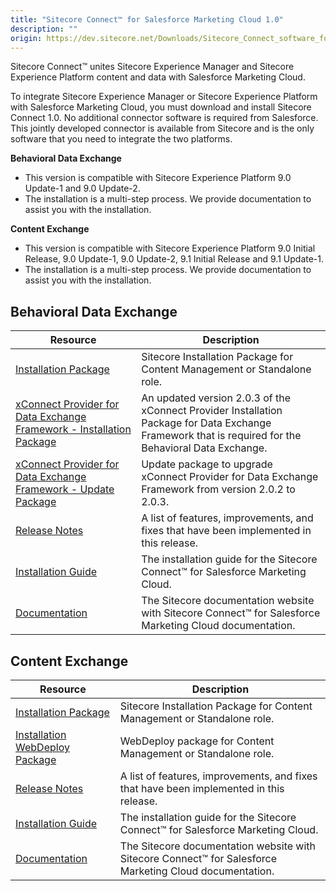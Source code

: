 ```yaml
---
title: "Sitecore Connect™ for Salesforce Marketing Cloud 1.0"
description: ""
origin: https://dev.sitecore.net/Downloads/Sitecore_Connect_software_for_Salesforce_Marketing_Cloud/1x/Sitecore_Connect_software_for_Salesforce_Marketing_Cloud_10.aspx
---
```


Sitecore Connect™ unites Sitecore Experience Manager and Sitecore Experience Platform content and data with Salesforce Marketing Cloud.

To integrate Sitecore Experience Manager or Sitecore Experience Platform with Salesforce Marketing Cloud, you must download and install Sitecore Connect 1.0. No additional connector software is required from Salesforce. This jointly developed connector is available from Sitecore and is the only software that you need to integrate the two platforms.

**Behavioral Data Exchange**

-   This version is compatible with Sitecore Experience Platform 9.0 Update-1 and 9.0 Update-2.
-   The installation is a multi-step process. We provide documentation to assist you with the installation.

**Content Exchange**

-   This version is compatible with Sitecore Experience Platform 9.0 Initial Release, 9.0 Update-1, 9.0 Update-2, 9.1 Initial Release and 9.1 Update-1.
-   The installation is a multi-step process. We provide documentation to assist you with the installation.

## Behavioral Data Exchange

 | Resource | Description |
 | --- | --- |
 | [Installation Package](https://scdp.blob.core.windows.net/downloads/Sitecore%20Connect%20software%20for%20Salesforce%20Marketing%20Cloud/1x/Sitecore%20Connect%20software%20for%20Salesforce%20Marketing%20Cloud%2010/Secure/Sitecore%20Connect%20for%20Salesforce%20Marketing%20Cloud%20-%20Behavioral%20Data%20Exchange%201.0.0%20rev.%2000238.zip) | Sitecore Installation Package for Content Management or Standalone role. |
 | [xConnect Provider for Data Exchange Framework - Installation Package](https://scdp.blob.core.windows.net/downloads/Sitecore%20Connect%20software%20for%20Salesforce%20Marketing%20Cloud/1x/Sitecore%20Connect%20software%20for%20Salesforce%20Marketing%20Cloud%2010/Secure/xConnect%20Provider%20for%20Data%20Exchange%20Framework%202.0.3%20rev.%20190705.zip) | An updated version 2.0.3 of the xConnect Provider Installation Package for Data Exchange Framework that is required for the Behavioral Data Exchange. |
 | [xConnect Provider for Data Exchange Framework - Update Package](https://scdp.blob.core.windows.net/downloads/Sitecore%20Connect%20software%20for%20Salesforce%20Marketing%20Cloud/1x/Sitecore%20Connect%20software%20for%20Salesforce%20Marketing%20Cloud%2010/Secure/xConnect%20Provider%20for%20Data%20Exchange%20Framework%202.0.3.update) | Update package to upgrade xConnect Provider for Data Exchange Framework from version 2.0.2 to 2.0.3. |
 | [Release Notes](/downloads/Sitecore_Connect_software_for_Salesforce_Marketing_Cloud/1x/Sitecore_Connect_software_for_Salesforce_Marketing_Cloud_10/Release_Notes__BDE) | A list of features, improvements, and fixes that have been implemented in this release. |
 | [Installation Guide](https://scdp.blob.core.windows.net/downloads/Sitecore%20Connect%20software%20for%20Salesforce%20Marketing%20Cloud/1x/Sitecore%20Connect%20software%20for%20Salesforce%20Marketing%20Cloud%2010/Secure/Connect_for_SFMC_Behavioral_Data_Exchange_1_0_Inst-en.pdf) | The installation guide for the Sitecore Connect™ for Salesforce Marketing Cloud. |
 | [Documentation](https://doc.sitecore.com/developers/salesforce-marketing-cloud/10/sitecore-connect-software-for-salesforce-marketing-cloud/en/introduction.html) | The Sitecore documentation website with Sitecore Connect™ for Salesforce Marketing Cloud documentation. |

## Content Exchange

 | Resource | Description |
 | --- | --- |
 | [Installation Package](https://scdp.blob.core.windows.net/downloads/Sitecore%20Connect%20software%20for%20Salesforce%20Marketing%20Cloud/1x/Sitecore%20Connect%20software%20for%20Salesforce%20Marketing%20Cloud%2010/Secure/Sitecore%20Connect%20for%20Salesforce%20Marketing%20Cloud%201.0.0%20rev.%20180608.zip) | Sitecore Installation Package for Content Management or Standalone role. |
 | [Installation WebDeploy Package](https://scdp.blob.core.windows.net/downloads/Sitecore%20Connect%20software%20for%20Salesforce%20Marketing%20Cloud/1x/Sitecore%20Connect%20software%20for%20Salesforce%20Marketing%20Cloud%2010/Secure/Sitecore%20Connect%20for%20Salesforce%20Marketing%20Cloud%201.0.0%20rev.%20180608.scwdp.zip) | WebDeploy package for Content Management or Standalone role. |
 | [Release Notes](/downloads/Sitecore_Connect_software_for_Salesforce_Marketing_Cloud/1x/Sitecore_Connect_software_for_Salesforce_Marketing_Cloud_10/Release_Notes__CE) | A list of features, improvements, and fixes that have been implemented in this release. |
 | [Installation Guide](https://scdp.blob.core.windows.net/downloads/Sitecore%20Connect%20software%20for%20Salesforce%20Marketing%20Cloud/1x/Sitecore%20Connect%20software%20for%20Salesforce%20Marketing%20Cloud%2010/Secure/SFMC_Content_Exchange_Install_Guide_1_0-en.pdf) | The installation guide for the Sitecore Connect™ for Salesforce Marketing Cloud. |
 | [Documentation](https://doc.sitecore.com/developers/salesforce-marketing-cloud/10/sitecore-connect-software-for-salesforce-marketing-cloud/en/introduction.html) | The Sitecore documentation website with Sitecore Connect™ for Salesforce Marketing Cloud documentation. |
